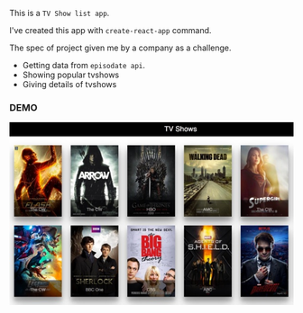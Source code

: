 This is a `TV Show list app`.

I've created this app with `create-react-app` command.

The spec of project given me by a company as a challenge.

- Getting data from `episodate api`.
- Showing popular tvshows
- Giving details of tvshows

### DEMO
[![demo](https://raw.githubusercontent.com/selimsevencan/react-redux-tvshows/master/ss.jpg)](http://react-redux-tvshows.surge.sh/)
